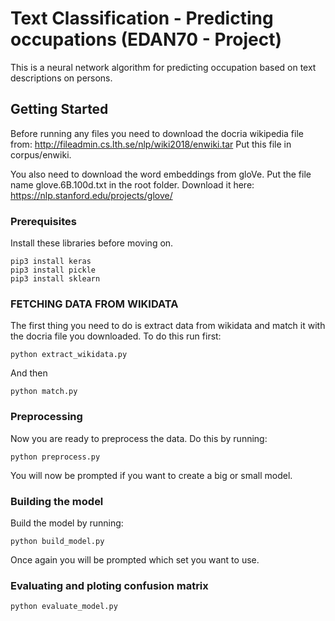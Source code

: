 # Text Classification - Predicting occupations (EDAN70 - Project)

This is a neural network algorithm for predicting occupation based on text descriptions on persons.

## Getting Started

Before running any files you need to download the docria wikipedia file from:
http://fileadmin.cs.lth.se/nlp/wiki2018/enwiki.tar
Put this file in corpus/enwiki.

You also need to download the word embeddings from gloVe. Put the file name glove.6B.100d.txt in the root folder.
Download it here: https://nlp.stanford.edu/projects/glove/

### Prerequisites

Install these libraries before moving on.

```
pip3 install keras
pip3 install pickle
pip3 install sklearn
```

### FETCHING DATA FROM WIKIDATA

The first thing you need to do is extract data from wikidata and match it with the docria file you downloaded.
To do this run first:

```
python extract_wikidata.py
```

And then

```
python match.py
```

### Preprocessing

Now you are ready to preprocess the data. Do this by running:

```
python preprocess.py
```

You will now be prompted if you want to create a big or small model.

### Building the model

Build the model by running:

```
python build_model.py
```

Once again you will be prompted which set you want to use.

### Evaluating and ploting confusion matrix

```
python evaluate_model.py
```
